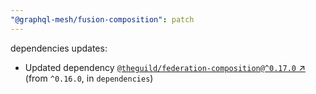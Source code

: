 ```yaml
---
"@graphql-mesh/fusion-composition": patch
---
```

dependencies updates:
  - Updated dependency [`@theguild/federation-composition@^0.17.0` ↗︎](https://www.npmjs.com/package/@theguild/federation-composition/v/0.17.0) (from `^0.16.0`, in `dependencies`)
